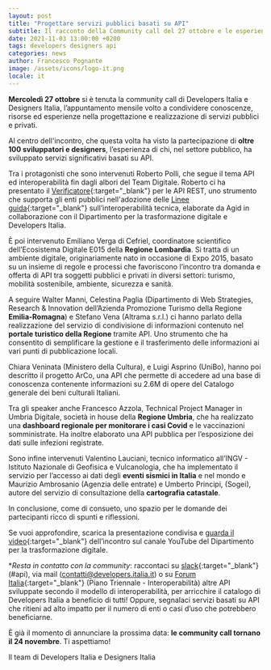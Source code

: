 ```yaml
---
layout: post
title: "Progettare servizi pubblici basati su API"
subtitle: Il racconto della Community call del 27 ottobre e le esperienze dei partecipanti 	
date: 2021-11-03 13:00:00 +0200
tags: developers designers api
categories: news
author: Francesco Pognante
image: /assets/icons/logo-it.png
locale: it
---
```

**Mercoledì 27 ottobre** si è tenuta la community call di Developers Italia e Designers Italia, l’appuntamento mensile volto a condividere conoscenze, risorse ed esperienze nella progettazione e realizzazione di servizi pubblici e privati. 

Al centro dell'incontro, che questa volta ha visto la partecipazione di **oltre 100 sviluppatori e designers**, l’esperienza di chi, nel settore pubblico, ha sviluppato servizi significativi basati su API. 

Tra i protagonisti che sono intervenuti Roberto Polli, che segue il tema API ed interoperabilità fin dagli albori del Team Digitale. Roberto ci ha presentato il [Verificatore](https://medium.com/@Developers_Italia/openapi-checker-il-verificatore-delle-interfacce-digitali-api-1d50b978c8c5){:target="_blank"} per le API REST, uno strumento che supporta gli enti pubblici nell'adozione delle [Linee guida](https://docs.italia.it/italia/piano-triennale-ict/lg-modellointeroperabilita-docs/it/bozza/index.html){:target="_blank"} sull’interoperabilità tecnica, elaborate da Agid in collaborazione con il Dipartimento per la trasformazione digitale e Developers Italia.

È poi intervenuto Emiliano Verga di Cefriel, coordinatore scientifico dell’Ecosistema Digitale E015 della **Regione Lombardia**. Si tratta di un ambiente digitale, originariamente nato in occasione di Expo 2015, basato su un insieme di regole e processi che favoriscono l’incontro tra domanda e offerta di API tra soggetti pubblici e privati in diversi settori: turismo, mobilità sostenibile, ambiente, sicurezza e sanità.

A seguire Walter Manni, Celestina Paglia (Dipartimento di Web Strategies, Research & Innovation dell’Azienda Promozione Turismo della Regione **Emilia-Romagna**) e Stefano Vena (Altrama s.r.l.) ci hanno parlato della realizzazione del servizio di condivisione di informazioni contenuto nel **portale turistico della Regione** tramite API. Uno strumento che ha consentito di semplificare la gestione e il trasferimento delle informazioni ai vari punti di pubblicazione locali.

Chiara Veninata (Ministero della Cultura), e Luigi Asprino (UniBo), hanno poi descritto il progetto ArCo, una API che permette di accedere ad una base di conoscenza contenente informazioni su 2.6M di opere del Catalogo generale dei beni culturali Italiani.

Tra gli speaker anche Francesco Azzola, Technical Project Manager in Umbria Digitale, società in house della **Regione Umbria**, che ha realizzato una **dashboard regionale per monitorare i casi Covid** e le vaccinazioni somministrate. Ha inoltre elaborato una API pubblica per l’esposizione dei dati sulle infezioni registrate. 

Sono infine intervenuti Valentino Lauciani, tecnico informatico all’INGV - Istituto Nazionale di Geofisica e Vulcanologia, che ha implementato il servizio per l’accesso ai dati degli **eventi sismici in Italia** e nel mondo e Maurizio Ambrosanio (Agenzia delle entrate) e Umberto Principi, (Sogei), autore del servizio di consultazione della **cartografia catastale**.

In conclusione, come di consueto, uno spazio per le domande dei partecipanti ricco di spunti e riflessioni. 

Se vuoi approfondire, scarica la presentazione condivisa e [guarda il video](https://www.youtube.com/watch?v=aTBPk56SK3I){:target="_blank"} dell’incontro sul canale YouTube del Dipartimento per la trasformazione digitale.

**Resta in contatto con la community*: raccontaci su [slack](https://app.slack.com/client/T6C27AXE0/CDKBYTG74){:target="_blank"} (#api), via mail (contatti@developers.italia.it) o su [Forum Italia](https://forum.italia.it/c/piano-triennale/interoperabilita/12){:target="_blank"} (Piano Triennale - Interoperabilità) altre API sviluppate secondo il modello di interoperabilità, per arricchire il catalogo di Developers Italia a beneficio di tutti! Oppure, segnalaci servizi basati su API che ritieni ad alto impatto per il numero di enti o casi d’uso che potrebbero beneficiarne.

È già il momento di annunciare la prossima data: **le community call tornano il 24 novembre**. Ti aspettiamo!

Il team di Developers Italia e Designers Italia
